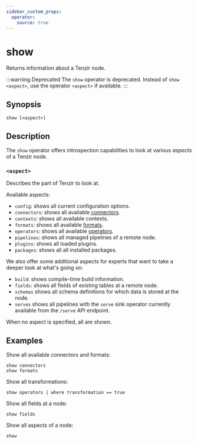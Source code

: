 ```yaml
---
sidebar_custom_props:
  operator:
    source: true
---
```


# show

Returns information about a Tenzir node.

:::warning Deprecated
The `show` operator is deprecated. Instead of `show <aspect>`, use the operator
`<aspect>` if available.
:::

## Synopsis

```
show [<aspect>]
```

## Description

The `show` operator offers introspection capabilities to look at various
*aspects* of a Tenzir node.

### `<aspect>`

Describes the part of Tenzir to look at.

Available aspects:

- `config`: shows all current configuration options.
- `connectors`: shows all available [connectors](../connectors.md).
- `contexts`: shows all available contexts.
- `formats`: shows all available [formats](../formats.md).
- `operators`: shows all available [operators](../operators.md).
- `pipelines`: shows all managed pipelines of a remote node.
- `plugins`: shows all loaded plugins.
- `packages`: shows all all installed packages.

We also offer some additional aspects for experts that want to take a deeper
look at what's going on:

- `build`: shows compile-time build information.
- `fields`: shows all fields of existing tables at a remote node.
- `schemas` shows all schema definitions for which data is stored at the node.
- `serves` shows all pipelines with the `serve` sink operator currently
  available from the `/serve` API endpoint.

When no aspect is specified, all are shown.

## Examples

Show all available connectors and formats:

```
show connectors
show formats
```

Show all transformations:

```
show operators | where transformation == true
```

Show all fields at a node:

```
show fields
```

Show all aspects of a node:

```
show
```

